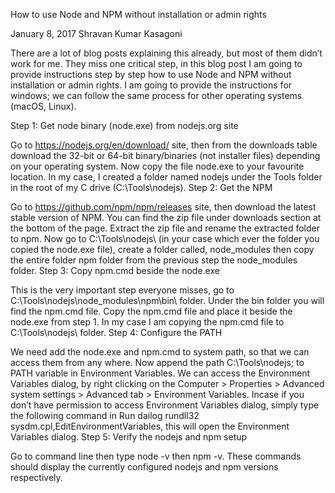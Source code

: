 How to use Node and NPM without installation or admin rights

 January 8, 2017  Shravan Kumar Kasagoni 
 
There are a lot of blog posts explaining this already, but most of them didn’t work for me. They miss one critical step, in this blog post I am going to provide instructions step by step how to use Node and NPM without installation or admin rights. I am going to provide the instructions for windows; we can follow the same process for other operating systems (macOS, Linux).

Step 1: Get node binary (node.exe) from nodejs.org site

Go to https://nodejs.org/en/download/ site, then from the downloads table download the  32-bit or 64-bit binary/binaries (not installer files) depending on your operating system.
Now copy the file node.exe to your favourite location. In my case, I created a folder named nodejs under the Tools folder in the root of my C drive (C:\Tools\nodejs\).
Step 2: Get the NPM

Go to https://github.com/npm/npm/releases site, then download the latest stable version of NPM. You can find the zip file under downloads section at the bottom of the page.
Extract the zip file and rename the extracted folder to npm.
Now go to C:\Tools\nodejs\ (in your case which ever the folder you copied the node.exe file), create a folder called, node_modules then copy the entire folder npm folder from the previous step the node_modules folder.
Step 3: Copy npm.cmd beside the node.exe

This is the very important step everyone misses, go to C:\Tools\nodejs\node_modules\npm\bin\ folder. Under the bin folder you will find the npm.cmd file.
Copy the npm.cmd file and place it beside the node.exe from step 1. In my case I am copying the npm.cmd file to C:\Tools\nodejs\ folder.
Step 4: Configure the PATH

We need add the node.exe and npm.cmd to system path, so that we can access them from any where.
Now append the path C:\Tools\nodejs; to PATH variable in Environment Variables.
We can access the Environment Variables dialog, by right clicking on the Computer > Properties > Advanced system settings > Advanced tab > Environment Variables.
Incase if you don’t have permission to access Environment Variables dialog, simply type the following command in Run dailog rundll32 sysdm.cpl,EditEnvironmentVariables, this will open the Environment Variables dialog.
Step 5: Verify the nodejs and npm setup

Go to command line then type node -v then npm -v. These commands should display the currently configured nodejs and npm versions respectively.